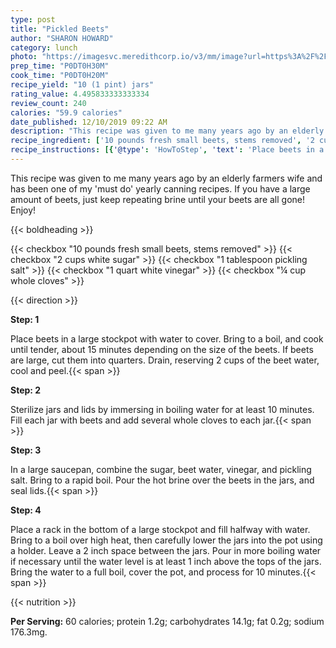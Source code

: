 ```yaml
---
type: post
title: "Pickled Beets"
author: "SHARON HOWARD"
category: lunch
photo: "https://imagesvc.meredithcorp.io/v3/mm/image?url=https%3A%2F%2Fimages.media-allrecipes.com%2Fuserphotos%2F1341511.jpg"
prep_time: "P0DT0H30M"
cook_time: "P0DT0H20M"
recipe_yield: "10 (1 pint) jars"
rating_value: 4.495833333333334
review_count: 240
calories: "59.9 calories"
date_published: 12/10/2019 09:22 AM
description: "This recipe was given to me many years ago by an elderly farmers wife and has been one of my 'must do' yearly canning recipes.  If you have a large amount of beets, just keep repeating brine until your beets are all gone! Enjoy!"
recipe_ingredient: ['10 pounds fresh small beets, stems removed', '2 cups white sugar', '1 tablespoon pickling salt', '1 quart white vinegar', '¼ cup whole cloves']
recipe_instructions: [{'@type': 'HowToStep', 'text': 'Place beets in a large stockpot with water to cover. Bring to a boil, and cook until tender, about 15 minutes depending on the size of the beets. If beets are large, cut them into quarters. Drain, reserving 2 cups of the beet water, cool and peel.\n'}, {'@type': 'HowToStep', 'text': 'Sterilize jars and lids by immersing in boiling water for at least 10 minutes. Fill each jar with beets and add several whole cloves to each jar.\n'}, {'@type': 'HowToStep', 'text': 'In a large saucepan, combine the sugar, beet water, vinegar, and pickling salt. Bring to a rapid boil. Pour the hot brine over the beets in the jars, and seal lids.\n'}, {'@type': 'HowToStep', 'text': 'Place a rack in the bottom of a large stockpot and fill halfway with water. Bring to a boil over high heat, then carefully lower the jars into the pot using a holder. Leave a 2 inch space between the jars. Pour in more boiling water if necessary until the water level is at least 1 inch above the tops of the jars. Bring the water to a full boil, cover the pot, and process for 10 minutes.\n'}]
---
```


This recipe was given to me many years ago by an elderly farmers wife and has been one of my 'must do' yearly canning recipes.  If you have a large amount of beets, just keep repeating brine until your beets are all gone! Enjoy! 

{{< boldheading >}}

{{< checkbox "10 pounds fresh small beets, stems removed" >}}
{{< checkbox "2 cups white sugar" >}}
{{< checkbox "1 tablespoon pickling salt" >}}
{{< checkbox "1 quart white vinegar" >}}
{{< checkbox "¼ cup whole cloves" >}}


{{< direction >}}

**Step: 1**

Place beets in a large stockpot with water to cover. Bring to a boil, and cook until tender, about 15 minutes depending on the size of the beets. If beets are large, cut them into quarters. Drain, reserving 2 cups of the beet water, cool and peel.{{< span >}}

**Step: 2**

Sterilize jars and lids by immersing in boiling water for at least 10 minutes. Fill each jar with beets and add several whole cloves to each jar.{{< span >}}

**Step: 3**

In a large saucepan, combine the sugar, beet water, vinegar, and pickling salt. Bring to a rapid boil. Pour the hot brine over the beets in the jars, and seal lids.{{< span >}}

**Step: 4**

Place a rack in the bottom of a large stockpot and fill halfway with water. Bring to a boil over high heat, then carefully lower the jars into the pot using a holder. Leave a 2 inch space between the jars. Pour in more boiling water if necessary until the water level is at least 1 inch above the tops of the jars. Bring the water to a full boil, cover the pot, and process for 10 minutes.{{< span >}}

{{< nutrition >}}

**Per Serving:** 60 calories; protein 1.2g; carbohydrates 14.1g; fat 0.2g; sodium 176.3mg.